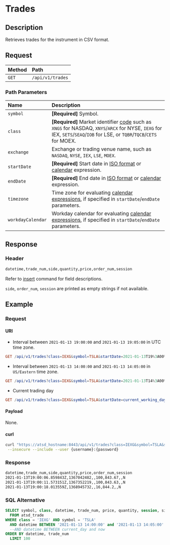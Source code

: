 # Trades

## Description

Retrieves trades for the instrument in CSV format.

## Request

| **Method** | **Path** |
|:---|:---|
| `GET` | `/api/v1/trades` |

### Path Parameters

| **Name** | **Description** |
|:---|:---|
| `symbol` | **[Required]** Symbol. |
| `class` | **[Required]** Market identifier [code](https://www.iso20022.org/market-identifier-codes) such as `XNGS` for NASDAQ, `XNYS`/`ARCX` for NYSE, `IEXG` for IEX, `SETS`/`SEAQ`/`IOB` for LSE, or `TQBR`/`TQCB`/`CETS` for MOEX. |
| `exchange` | Exchange or trading venue name, such as `NASDAQ`, `NYSE`, `IEX`, `LSE`, `MOEX`. |
| `startDate` | **[Required]** Start date in [ISO format](../shared/date-format.md#supported-formats) or [calendar](../shared/calendar.md) expression.  |
| `endDate` | **[Required]** End date in [ISO format](../shared/date-format.md#supported-formats) or [calendar](../shared/calendar.md) expression. |
| `timezone` | Time zone for evaluating [calendar expressions](../shared/calendar.md), if specified in `startDate`/`endDate` parameters. |
| `workdayCalendar` | Workday calendar for evaluating [calendar expressions](../shared/calendar.md), if specified in `startDate`/`endDate` parameters. |

## Response

### Header

```txt
datetime,trade_num,side,quantity,price,order_num,session
```

Refer to [insert](command-trade-insert.md#fields) command for field descriptions.

`side`, `order_num`, `session` are printed as empty strings if not available.

## Example

### Request

#### URI

* Interval between `2021-01-13 19:00:00` and `2021-01-13 19:05:00` in UTC time zone.

```elm
GET /api/v1/trades?class=IEXG&symbol=TSLA&startDate=2021-01-13T19%3A00%3A00Z&endDate=2021-01-13T19%3A05%3A00Z
```

* Interval between `2021-01-13 14:00:00` and `2021-01-13 14:05:00` in `US/Eastern` time zone.

```elm
GET /api/v1/trades?class=IEXG&symbol=TSLA&startDate=2021-01-13T14%3A00%3A00-05%3A00&endDate=2021-01-13T14%3A05%3A00-05%3A00
```

* Current trading day

```elm
GET /api/v1/trades?class=IEXG&symbol=TSLA&startDate=current_working_day&endDate=now
```

#### Payload

None.

#### curl

```bash
curl "https://atsd_hostname:8443/api/v1/trades?class=IEXG&symbol=TSLA&startDate=2021-01-13%2014%3A00%3A00-05%3A00&endDate=2021-01-13%2014%3A05%3A00-05%3A00" \
 --insecure --include --user {username}:{password}
```

### Response

```txt
datetime,trade_num,side,quantity,price,order_num,session
2021-01-13T19:00:06.859843Z,1367042482,,100,843.67,,N
2021-01-13T19:00:11.573151Z,1367352219,,100,843.63,,N
2021-01-13T19:00:18.013559Z,1368945732,,16,844.2,,N
```

### SQL Alternative

```sql
SELECT symbol, class, datetime, trade_num, price, quantity, session, side, order_num
  FROM atsd_trade
WHERE class = 'IEXG' AND symbol = 'TSLA'
  AND datetime BETWEEN '2021-01-13 14:00:00' and '2021-01-13 14:05:00'
  --AND datetime BETWEEN current_day and now
ORDER BY datetime, trade_num
  LIMIT 100
```